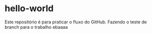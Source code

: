# hello-world
Este repositório é para praticar o fluxo do GitHub.
Fazendo o teste de branch para o trabalho ebaaaa
